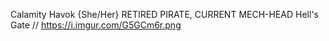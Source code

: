 Calamity Havok {She/Her}
RETIRED PIRATE, CURRENT MECH-HEAD
Hell's Gate //
https://i.imgur.com/G5GCm6r.png
